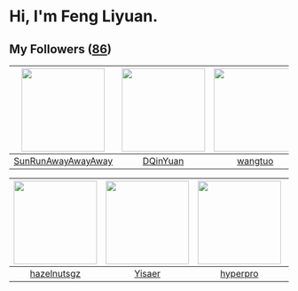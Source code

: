 # Hi, I'm Feng Liyuan.

## My Followers ([86](https://github.com/SunRunAway?tab=followers))

| <img src="https://avatars1.githubusercontent.com/u/51537937?v=4" width="150" height="150" /> | <img src="https://avatars1.githubusercontent.com/u/23725000?v=4" width="150" height="150" /> | <img src="https://avatars1.githubusercontent.com/u/1171686?v=4" width="150" height="150" /> | <img src="https://avatars2.githubusercontent.com/u/37468107?v=4" width="150" height="150" /> |
| :------------------------------------------------------------------------------------------: | :------------------------------------------------------------------------------------------: | :-----------------------------------------------------------------------------------------: | :------------------------------------------------------------------------------------------: |
|                  [SunRunAwayAwayAway](https://github.com/SunRunAwayAwayAway)                 |                            [DQinYuan](https://github.com/DQinYuan)                           |                            [wangtuo](https://github.com/wangtuo)                            |                         [QueenieLLIU](https://github.com/QueenieLLIU)                        |

| <img src="https://avatars3.githubusercontent.com/u/24202964?v=4" width="150" height="150" /> | <img src="https://avatars1.githubusercontent.com/u/13427348?v=4" width="150" height="150" /> | <img src="https://avatars1.githubusercontent.com/u/2445111?v=4" width="150" height="150" /> | <img src="https://avatars3.githubusercontent.com/u/10414494?v=4" width="150" height="150" /> |
| :------------------------------------------------------------------------------------------: | :------------------------------------------------------------------------------------------: | :-----------------------------------------------------------------------------------------: | :------------------------------------------------------------------------------------------: |
|                         [hazelnutsgz](https://github.com/hazelnutsgz)                        |                              [Yisaer](https://github.com/Yisaer)                             |                           [hyperpro](https://github.com/hyperpro)                           |                           [WanFadong](https://github.com/WanFadong)                          |